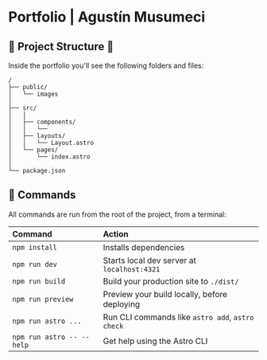 # Portfolio | Agustín Musumeci

## 🚀 Project Structure 🚀

Inside the portfolio you'll see the following folders and files:

``` Structure
/
├── public/
│   └── images
│
├── src/
│   │
│   ├── components/
│   │   └── 
│   ├── layouts/
│   │   └── Layout.astro
│   └── pages/
│       └── index.astro
│
└── package.json
```

## 🧞 Commands

All commands are run from the root of the project, from a terminal:

| Command                   | Action                                           |
| :------------------------ | :----------------------------------------------- |
| `npm install`             | Installs dependencies                            |
| `npm run dev`             | Starts local dev server at `localhost:4321`      |
| `npm run build`           | Build your production site to `./dist/`          |
| `npm run preview`         | Preview your build locally, before deploying     |
| `npm run astro ...`       | Run CLI commands like `astro add`, `astro check` |
| `npm run astro -- --help` | Get help using the Astro CLI                     |
